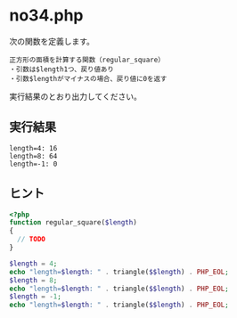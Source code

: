 # no34.php

次の関数を定義します。

```
正方形の面積を計算する関数（regular_square）
・引数は$length1つ、戻り値あり
・引数$lengthがマイナスの場合、戻り値に0を返す
```

実行結果のとおり出力してください。

## 実行結果

```
length=4: 16
length=8: 64
length=-1: 0
```

## ヒント

```php
<?php
function regular_square($length)
{
  // TODO
}

$length = 4;
echo "length=$length: " . triangle($$length) . PHP_EOL;
$length = 8;
echo "length=$length: " . triangle($$length) . PHP_EOL;
$length = -1;
echo "length=$length: " . triangle($$length) . PHP_EOL;
```


